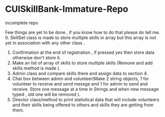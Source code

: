 # CUISkillBank-Immature-Repo
incomplete repo


Few things are yet to be done , if you know how to do that please do tell me.
0. SkillSet class is made to store multiple skills in array but this array is not yet in association with any other class .
1. Confirmation at the end of registration , if pressed yes then store data otherwise don't store it.
2. Make an list of array of skills to store multiple skills (Remove and add skills method is made ).
3. Admin class and compare skills there and assign data to section 4.
4. Chat box  between admin and volunteer(Make 2 string objects, 1 for volunteer to receive and send messge and 1 for admin to send and receive. Store one message at a time in Strings and when new message typed , old one will be removed ).
5. Director class/method to print statistical data that will include volunteers and their skills being offered to others and skills they are getting from them.

